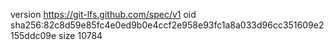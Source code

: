 version https://git-lfs.github.com/spec/v1
oid sha256:82c8d59e85fc4e0ed9b0e4ccf2e958e93fc1a8a033d96cc351609e2155ddc09e
size 10784
